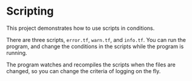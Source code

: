 # Scripting

This project demonstrates how to use scripts in conditions. 

There are three scripts, `error.tf`, `warn.tf`, and `info.tf`.  You can run the program, and change the conditions in the scripts while the program is running.

The program watches and recompiles the scripts when the files are changed, so you can change the criteria of logging on the fly.